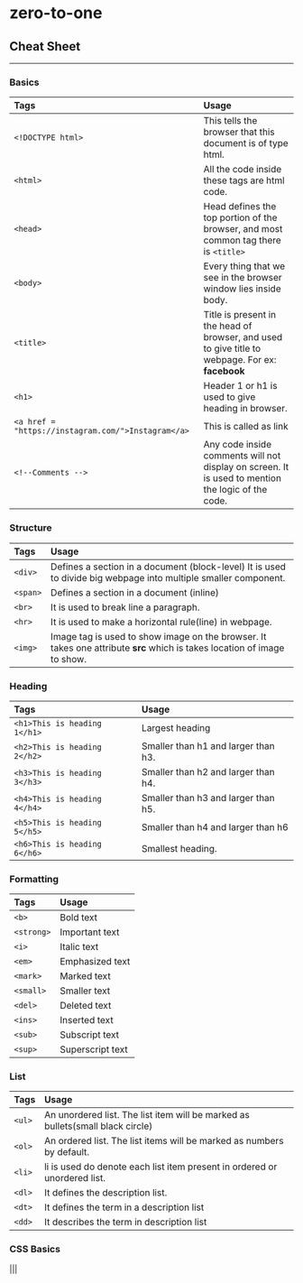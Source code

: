# zero-to-one

## Cheat Sheet
---
### Basics
|Tags                     | Usage                                               |
|:---                     |:---                                                 |
|`<!DOCTYPE html>` |This tells the browser that this document is of type html.|
| `<html>` |All the code inside these tags are html code. |
| `<head>` |Head defines the top portion of the browser, and most common tag there is `<title>` |
| `<body>` |Every thing that we see in the browser window lies inside body.|
| `<title>` |Title is present in the head of browser, and used to give title to webpage. For ex: **facebook** |
| `<h1>` |Header 1 or h1 is used to give heading in browser. |
| `<a href = "https://instagram.com/">Instagram</a>`|This is called as link |g. It is used to define links in our webpage. |
|`<!--Comments -->`| Any code inside comments will not display on screen. It is used to mention the logic of the code.|

### Structure
|Tags                     | Usage                                               |
|:---                     |:---                                                 |
|`<div>`| Defines a section in a document (block-level) It is used to divide big webpage into multiple smaller component.|
|`<span>`|Defines a section in a document (inline)|
|`<br>`| It is used to break line a paragraph.|
|`<hr>`|It is used to make a horizontal rule(line) in webpage.|
|`<img>`|Image tag is used to show image on the browser. It takes one attribute **src** which is takes location of image to show. |


### Heading
|Tags                     | Usage                                               |
|:---                     |:---                                                 |
| `<h1>This is heading 1</h1>`|Largest heading|
| `<h2>This is heading 2</h2>`|Smaller than h1 and larger than h3.|
| `<h3>This is heading 3</h3>`|Smaller than h2 and larger than h4.|
| `<h4>This is heading 4</h4>`|Smaller than h3 and larger than h5.|
| `<h5>This is heading 5</h5>`|Smaller than h4 and larger than h6|
| `<h6>This is heading 6</h6>`|Smallest heading.|

### Formatting
|Tags                     | Usage                                               |
|:---                     |:---                                                 |
|`<b>` |Bold text|
|    `<strong>`|Important text |
|    `<i>`|Italic text|
|    `<em>`|Emphasized text|
|    `<mark>`|Marked text|
|    `<small>`|Smaller text|
|    `<del>`|Deleted text|
|    `<ins>`|Inserted text|
|    `<sub>`|Subscript text|
|    `<sup>`|Superscript text|

### List
|Tags                     | Usage                                               |
|:---                     |:---                                                 |
|`<ul>` | An unordered list. The list item will be marked as bullets(small black circle) |
|`<ol>` | An ordered list. The list items will be marked as numbers by default.|
|`<li>` | li is used do denote each list item present in ordered or unordered list. |
|`<dl>` | It defines the description list. |
|`<dt>` | It defines the term in a description list  |
|`<dd>` | It describes the term in description list |

### CSS Basics

|||
